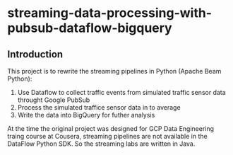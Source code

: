 # streaming-data-processing-with-pubsub-dataflow-bigquery

## Introduction

This project is to rewrite the streaming pipelines in Python (Apache Beam Python):
1. Use Dataflow to collect traffic events from simulated traffic sensor data throught Google PubSub
2. Process the simulated traffice sensor data in to average
3. Write the data into BigQuery for futher analysis

At the time the original project was designed for GCP Data Engineering traing course at Cousera, streaming pipelines are not available in the DataFlow Python SDK. So the streaming labs are written in Java.



